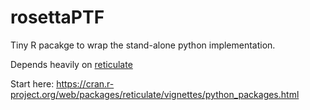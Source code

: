 # rosettaPTF

Tiny R pacakge to wrap the stand-alone python implementation.

Depends heavily on [reticulate](https://rstudio.github.io/reticulate/articles/package.html)

Start here: https://cran.r-project.org/web/packages/reticulate/vignettes/python_packages.html


